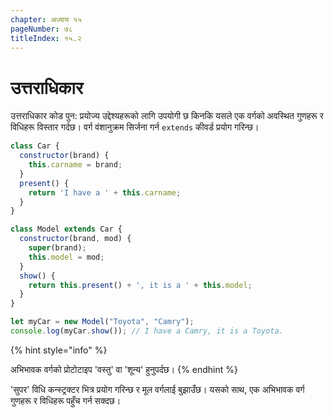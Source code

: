 ```yaml
---
chapter: अध्याय १५
pageNumber: ७८
titleIndex: १५.२
---
```

# उत्तराधिकार

उत्तराधिकार कोड पुन: प्रयोज्य उद्देश्यहरूको लागि उपयोगी छ किनकि यसले एक वर्गको अवस्थित गुणहरू र विधिहरू विस्तार गर्दछ। वर्ग वंशानुक्रम सिर्जना गर्न `extends` कीवर्ड प्रयोग गरिन्छ।

```javascript
class Car {
  constructor(brand) {
    this.carname = brand;
  }
  present() {
    return 'I have a ' + this.carname;
  }
}

class Model extends Car {
  constructor(brand, mod) {
    super(brand);
    this.model = mod;
  }
  show() {
    return this.present() + ', it is a ' + this.model;
  }
}

let myCar = new Model("Toyota", "Camry");
console.log(myCar.show()); // I have a Camry, it is a Toyota.
```

{% hint style="info" %}

अभिभावक वर्गको प्रोटोटाइप 'वस्तु' वा 'शून्य' हुनुपर्दछ।
{% endhint %}

'सुपर' विधि कन्स्ट्रक्टर भित्र प्रयोग गरिन्छ र मूल वर्गलाई बुझाउँछ। यसको साथ, एक अभिभावक वर्ग गुणहरू र विधिहरू पहुँच गर्न सक्दछ।

